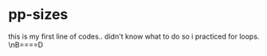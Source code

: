 # pp-sizes
this is my first line of codes.. didn't know what to do so i practiced for loops.
\nB====D
